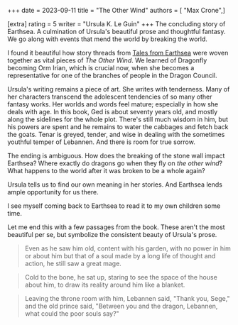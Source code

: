 +++
date = 2023-09-11
title = "The Other Wind"
authors = [ "Max Crone",]

[extra]
rating = 5
writer = "Ursula K. Le Guin"
+++
The concluding story of Earthsea.
A culmination of Ursula's beautiful prose and thoughtful fantasy.
We go along with events that mend the world by breaking the world.
<!-- more -->
I found it beautiful how story threads from [Tales from Earthsea](/books/tales-from-earthsea) were woven together as vital pieces of *The Other Wind*.
We learned of Dragonfly becoming Orm Irian, which is crucial now, when she becomes a representative for one of the branches of people in the Dragon Council.

Ursula's writing remains a piece of art.
She writes with tenderness.
Many of her characters transcend the adolescent tendencies of so many other fantasy works.
Her worlds and words feel mature; especially in how she deals with age.
In this book, Ged is about seventy years old, and mostly along the sidelines for the whole plot.
There's still much wisdom in him, but his powers are spent and he remains to water the cabbages and fetch back the goats.
Tenar is greyed, tender, and wise in dealing with the sometimes youthful temper of Lebannen.
And there is room for true sorrow.

The ending is ambiguous.
How does the breaking of the stone wall impact Earthsea?
Where exactly do dragons go when they fly on *the other wind*?
What happens to the world after it was broken to be a whole again?

Ursula tells us to find our own meaning in her stories.
And Earthsea lends ample opportunity for us there.

I see myself coming back to Earthsea to read it to my own children some time.

Let me end this with a few passages from the book.
These aren't the most beautiful per se, but symbolize the consistent beauty of Ursula's prose.

> Even as he saw him old, content with his garden, with no power in him or about him but that of a soul made by a long life of thought and action, he still saw a great mage.

> Cold to the bone, he sat up, staring to see the space of the house about him, to draw its reality around him like a blanket.

> Leaving the throne room with him, Lebannen said, "Thank you, Sege," and the old prince said, "Between you and the dragon, Lebannen, what could the poor souls say?"